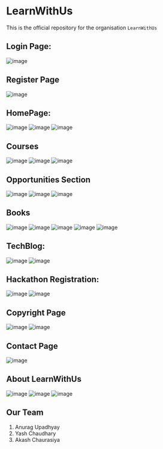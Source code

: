 # LearnWithUs
This is the official repository for the organisation `LearnWithUs`

## Login Page:
![image](https://github.com/learnwithus818/learnwithus/assets/163190692/dbab8e77-7853-4bb5-912f-2a269b306f9b)


## Register Page
![image](https://github.com/learnwithus818/learnwithus/assets/163190692/d3e7a6f4-325d-479a-a484-773a331164a8)


## HomePage:
![image](https://github.com/learnwithus818/learnwithus/assets/163190692/7fa376f8-87b0-4b09-a570-294f47c77561)
![image](https://github.com/learnwithus818/learnwithus/assets/163190692/8b7ca065-2a44-419d-b859-131503eadf47)
![image](https://github.com/learnwithus818/learnwithus/assets/163190692/1f4181c9-b33b-4d2b-9a0a-eaca49d25525)


## Courses
![image](https://github.com/learnwithus818/learnwithus/assets/163190692/36830bf2-a1e7-4b4f-be3d-65802f132a57)
![image](https://github.com/learnwithus818/learnwithus/assets/163190692/6cd59c33-4052-4bff-aebd-9a6b8d69d4f2)
![image](https://github.com/learnwithus818/learnwithus/assets/163190692/d7c985fd-47bb-42d9-9605-0a6f59c4e867)


## Opportunities Section
![image](https://github.com/learnwithus818/learnwithus/assets/163190692/54067bcd-b7be-4fe8-8f8b-a13bc9e878f5)
![image](https://github.com/learnwithus818/learnwithus/assets/163190692/af805553-59f9-4ef5-b6c3-dfbb70609f5f)
![image](https://github.com/learnwithus818/learnwithus/assets/163190692/e8fd7a31-72be-4c94-9369-53b582595615)


## Books
![image](https://github.com/learnwithus818/learnwithus/assets/163190692/886d644d-5e94-4569-94ac-8a7e386e8ce0)
![image](https://github.com/learnwithus818/learnwithus/assets/163190692/ebb87af5-6751-45ec-b009-14eab0bd3486)
![image](https://github.com/learnwithus818/learnwithus/assets/163190692/44f7a922-ab82-4ed6-bf49-2f6a1493de97)
![image](https://github.com/learnwithus818/learnwithus/assets/163190692/6ea43981-5a51-4a5a-8586-599c261c4750)
![image](https://github.com/learnwithus818/learnwithus/assets/163190692/9a00c1ed-2589-4ccb-a405-b9ec96ba0cf4)


## TechBlog:
![image](https://github.com/learnwithus818/learnwithus/assets/163190692/c9abc341-e17b-4890-8258-125869161d65)
![image](https://github.com/learnwithus818/learnwithus/assets/163190692/8f3bc02a-42ce-431c-9b43-1f08e87b7efa)


## Hackathon Registration:
![image](https://github.com/learnwithus818/learnwithus/assets/163190692/6b1763ab-e33d-47a8-bcca-103bb47cc6e6)
![image](https://github.com/learnwithus818/learnwithus/assets/163190692/8a2e9b7b-3e83-408f-9d19-86fdee9b7aa7)


## Copyright Page
![image](https://github.com/learnwithus818/learnwithus/assets/163190692/7646bef3-0c3d-486d-a3df-f6b20254456a)
![image](https://github.com/learnwithus818/learnwithus/assets/163190692/1a28c165-027f-4591-8271-8b85cd90ee91)


## Contact Page
![image](https://github.com/learnwithus818/learnwithus/assets/163190692/4da05211-de4f-425b-a52c-67434106a5ff)


## About LearnWithUs
![image](https://github.com/learnwithus818/learnwithus/assets/163190692/4f007831-f489-4f37-989c-61875757153c)
![image](https://github.com/learnwithus818/learnwithus/assets/163190692/23331a29-34ce-46f5-96d4-3ee473de07eb)
![image](https://github.com/learnwithus818/learnwithus/assets/163190692/cfb4dc8d-8282-4eba-8beb-904a1d27bd49)


## Our Team
  1. Anurag Upadhyay
  2. Yash Chaudhary
  3. Akash Chaurasiya
